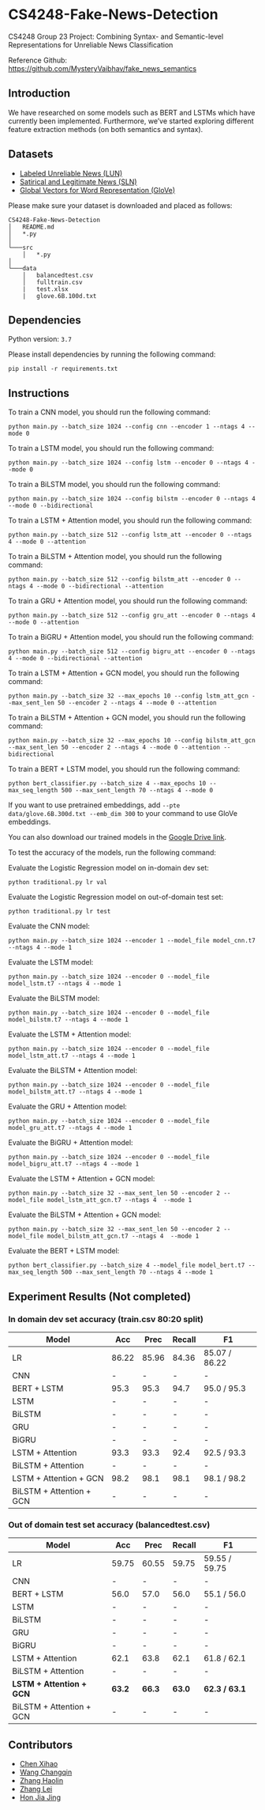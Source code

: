 # CS4248-Fake-News-Detection

CS4248 Group 23 Project: Combining Syntax- and Semantic-level Representations for Unreliable News Classification

Reference Github: https://github.com/MysteryVaibhav/fake_news_semantics

## Introduction

We have researched on some models such as BERT and LSTMs which have currently been implemented. Furthermore, we’ve started exploring different feature extraction methods (on both semantics and syntax).


## Datasets

- [Labeled Unreliable News (LUN)](https://github.com/BUPT-GAMMA/CompareNet_FakeNewsDetection/releases/tag/dataset)
- [Satirical and Legitimate News (SLN)](http://victoriarubin.fims.uwo.ca/news-verification/data-to-go/)
- [Global Vectors for Word Representation (GloVe)](https://nlp.stanford.edu/projects/glove/)

Please make sure your dataset is downloaded and placed as follows:
```
CS4248-Fake-News-Detection
│   README.md
│   *.py
│   
└───src
    │   *.py
│   
└───data
    │   balancedtest.csv
    │   fulltrain.csv
    |   test.xlsx
    |   glove.6B.100d.txt
```

## Dependencies
Python version: `3.7`

Please install dependencies by running the following command:
```
pip install -r requirements.txt
```

## Instructions
To train a CNN model, you should run the following command:
```
python main.py --batch_size 1024 --config cnn --encoder 1 --ntags 4 --mode 0
```

To train a LSTM model, you should run the following command:
```
python main.py --batch_size 1024 --config lstm --encoder 0 --ntags 4 --mode 0
```

To train a BiLSTM model, you should run the following command:
```
python main.py --batch_size 1024 --config bilstm --encoder 0 --ntags 4 --mode 0 --bidirectional
```

To train a LSTM + Attention model, you should run the following command:
```
python main.py --batch_size 512 --config lstm_att --encoder 0 --ntags 4 --mode 0 --attention
```

To train a BiLSTM + Attention model, you should run the following command:
```
python main.py --batch_size 512 --config bilstm_att --encoder 0 --ntags 4 --mode 0 --bidirectional --attention
```

To train a GRU + Attention model, you should run the following command:
```
python main.py --batch_size 512 --config gru_att --encoder 0 --ntags 4 --mode 0 --attention
```

To train a BiGRU + Attention model, you should run the following command:
```
python main.py --batch_size 512 --config bigru_att --encoder 0 --ntags 4 --mode 0 --bidirectional --attention
```

To train a LSTM + Attention + GCN model, you should run the following command:
```
python main.py --batch_size 32 --max_epochs 10 --config lstm_att_gcn --max_sent_len 50 --encoder 2 --ntags 4 --mode 0 --attention
```

To train a BiLSTM + Attention + GCN model, you should run the following command:
```
python main.py --batch_size 32 --max_epochs 10 --config bilstm_att_gcn --max_sent_len 50 --encoder 2 --ntags 4 --mode 0 --attention --bidirectional
```

To train a BERT + LSTM model, you should run the following command:
```
python bert_classifier.py --batch_size 4 --max_epochs 10 --max_seq_length 500 --max_sent_length 70 --ntags 4 --mode 0
```

If you want to use pretrained embeddings, add `--pte data/glove.6B.300d.txt --emb_dim 300` to your command to use GloVe embeddings.

You can also download our trained models in the [Google Drive link](https://drive.google.com/drive/folders/12kBrRDdM08Hp4YCxjLcYCZjjuUiiyCx4?usp=sharing).

To test the accuracy of the models, run the following command:

Evaluate the Logistic Regression model on in-domain dev set:
```
python traditional.py lr val
```

Evaluate the Logistic Regression model on out-of-domain test set:
```
python traditional.py lr test
```

Evaluate the CNN model:
```
python main.py --batch_size 1024 --encoder 1 --model_file model_cnn.t7 --ntags 4 --mode 1
```

Evaluate the LSTM model:
```
python main.py --batch_size 1024 --encoder 0 --model_file model_lstm.t7 --ntags 4 --mode 1
```

Evaluate the BiLSTM model:
```
python main.py --batch_size 1024 --encoder 0 --model_file model_bilstm.t7 --ntags 4 --mode 1
```

Evaluate the LSTM + Attention model:
```
python main.py --batch_size 1024 --encoder 0 --model_file model_lstm_att.t7 --ntags 4 --mode 1
```

Evaluate the BiLSTM + Attention model:
```
python main.py --batch_size 1024 --encoder 0 --model_file model_bilstm_att.t7 --ntags 4 --mode 1
```

Evaluate the GRU + Attention model:
```
python main.py --batch_size 1024 --encoder 0 --model_file model_gru_att.t7 --ntags 4 --mode 1
```

Evaluate the BiGRU + Attention model:
```
python main.py --batch_size 1024 --encoder 0 --model_file model_bigru_att.t7 --ntags 4 --mode 1
```

Evaluate the LSTM + Attention + GCN model:
```
python main.py --batch_size 32 --max_sent_len 50 --encoder 2 --model_file model_lstm_att_gcn.t7 --ntags 4  --mode 1
```

Evaluate the BiLSTM + Attention + GCN model:
```
python main.py --batch_size 32 --max_sent_len 50 --encoder 2 --model_file model_bilstm_att_gcn.t7 --ntags 4  --mode 1
```

Evaluate the BERT + LSTM model:
```
python bert_classifier.py --batch_size 4 --model_file model_bert.t7 --max_seq_length 500 --max_sent_length 70 --ntags 4 --mode 1
```


## Experiment Results (Not completed)

### In domain dev set accuracy (train.csv 80:20 split)
Model | Acc | Prec | Recall | F1
--- | --- | --- | --- | ---
LR  | 86.22 | 85.96 | 84.36 | 85.07 / 86.22
CNN | - | - | - | -
BERT + LSTM | 95.3 | 95.3 | 94.7 | 95.0 / 95.3
LSTM | - | - | - | -
BiLSTM | - | - | - | -
GRU | - | - | - | -
BiGRU | - | - | - | -
LSTM + Attention | 93.3 | 93.3 | 92.4 | 92.5 / 93.3
BiLSTM + Attention | - | - | - | -
LSTM + Attention + GCN | 98.2 | 98.1 | 98.1 | 98.1 / 98.2
BiLSTM + Attention + GCN | - | - | - | -


### Out of domain test set accuracy (balancedtest.csv)
Model | Acc | Prec | Recall | F1
--- | --- | --- | --- | ---
LR | 59.75 | 60.55 | 59.75 | 59.55 / 59.75
CNN | - | - | - | -
BERT + LSTM | 56.0 | 57.0 | 56.0 | 55.1 / 56.0
LSTM | - | - | - | -
BiLSTM | - | - | - | -
GRU | - | - | - | -
BiGRU | - | - | - | -
LSTM + Attention | 62.1 | 63.8 | 62.1 | 61.8 / 62.1
BiLSTM + Attention | - | - | - | -
**LSTM + Attention + GCN** | **63.2** | **66.3** | **63.0** | **62.3 / 63.1**
BiLSTM + Attention + GCN | - | - | - | -

## Contributors

- [Chen Xihao](https://github.com/howtoosee)
- [Wang Changqin](https://github.com/archiewang0716)
- [Zhang Haolin](https://github.com/A0236053M)
- [Zhang Lei](https://github.com/AronnZzz)
- [Hon Jia Jing](https://github.com/JiaJingHon)
